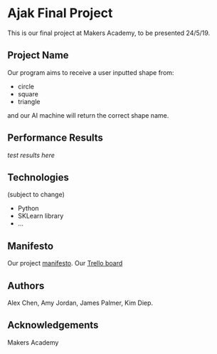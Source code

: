# Ajak Final Project

This is our final project at Makers Academy, to be presented 24/5/19.

## Project Name

Our program aims to receive a user inputted shape from:
- circle
- square
- triangle

and our AI machine will return the correct shape name.

## Performance Results

*test results here*

## Technologies

(subject to change)
- Python
- SKLearn library
- ...

## Manifesto

Our project [manifesto](https://github.com/jpalmerr/ajak-final-project/blob/master/manifesto.md).
Our [Trello board](https://trello.com/b/SAOvMM1v/ajak)

## Authors

Alex Chen, Amy Jordan, James Palmer, Kim Diep.

## Acknowledgements

Makers Academy
